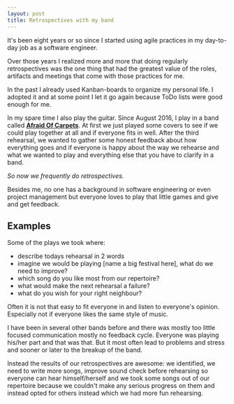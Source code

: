 ```yaml
---
layout: post
title: Retrospectives with my band
---
```

It's been eight years or so since I started using agile practices in my day-to-day job as a software engineer.

Over those years I realized more and more that doing regularly retrospectives was the one thing that had the greatest value of the roles, artifacts and meetings that come with those practices for me.

In the past I already used Kanban-boards to organize my personal life. I adopted it and at some point I let it go again because ToDo lists were good enough for me.

In my spare time I also play the guitar. Since August 2016, I play in a band called **[Afraid Of Carpets](https://afraidofcarpets.com)**. At first we just played some covers to see if we could play together at all and if everyone fits in well. After the third rehearsal, we wanted to gather some honest feedback about how everything goes and if everyone is happy about the way we rehearse and what we wanted to play and everything else that you have to clarify in a band.

*So now we frequently do retrospectives.*

Besides me, no one has a background in software engineering or even project management but everyone loves to play that little games and give and get feedback.

## Examples

Some of the plays we took where:

* describe todays rehearsal in 2 words
* imagine we would be playing [name a big festival here], what do we need to improve?
* which song do you like most from our repertoire?
* what would make the next rehearsal a failure?
* what do you wish for your right neighbour?

Often it is not that easy to fit everyone in and listen to everyone's opinion. Especially not if everyone likes the same style of music.

I have been in several other bands before and there was mostly too little focused communication mostly no feedback cycle. Everyone was playing his/her part and that was that. But it most often lead to problems and stress and sooner or later to the breakup of the band.

Instead the results of our retrospectives are awesome: we identified, we need to write more songs, improve sound check before rehearsing so everyone can hear himself/herself and we took some songs out of our repertoire because we couldn't make any serious progress on them and instead opted for others instead which we had more fun rehearsing.
